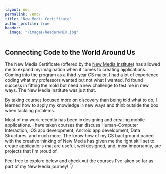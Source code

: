 ```yaml
---
layout: nmc
permalink: /nmc/
title: "New Media Certificate"
author_profile: true
header: 
  image: "/images/headerNMIX.jpg"
---
```


## Connecting Code to the World Around Us

The New Media Certificate (offered by the [New Media Institute](https://mynmi.net/about/)) has allowed me to expand my imagination when it comes to creating applications. Coming into the program as a third-year CS major, I had a lot of experience coding what my professors wanted but not what I wanted. I'd found success in fitting the mold but need a new challenge to test me in new ways. The New Media Institute was just that.

By taking courses focused more on discovery than being told what to do, I learned how to apply my knowledge in new ways and think outside the box when tackling problems.

Most of my work recently has been in designing and creating mobile applications. I have taken courses that discuss Human-Computer Interaction, iOS app development, Android app development, Data Structures, and much more. The know-how of my CS background paired with the creative thinking of New Media has given me the right skill set to create applications that are useful, well designed, and, most importantly, are projects that I'm proud of. 

Feel free to explore below and check out the courses I’ve taken so far as part of my New Media journey! 👇
